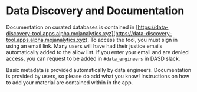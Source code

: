 # Data Discovery and Documentation

Documentation on curated databases is contained in [https://data-discovery-tool.apps.alpha.mojanalytics.xyz](https://data-discovery-tool.apps.alpha.mojanalytics.xyz). To access the tool, you must sign in using an email link. Many users will have had their justice emails automatically added to the allow list. If you enter your email and are denied access, you can request to be added in  `#data_engineers` in DASD slack.

Basic metadata is provided automatically by data engineers. Documentation is provided by users, so please do add what you know! Instructions on how to add your material are contained within in the app.

